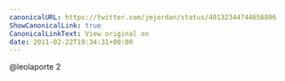 ```yaml
---
canonicalURL: https://twitter.com/jmjordan/status/40132344744656896
ShowCanonicalLink: true
CanonicalLinkText: View original on
date: 2011-02-22T19:34:31+00:00
---
```

@leolaporte 2